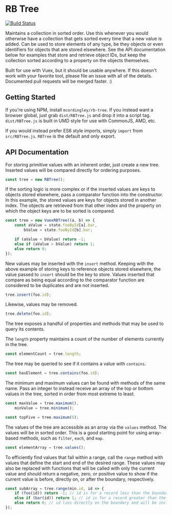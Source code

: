 # RB Tree

[![Build Status](https://travis-ci.org/mcordingley/RBTree.svg?branch=master)](https://travis-ci.org/mcordingley/RBTree)

Maintains a collection in sorted order. Use this whenever you would otherwise have a collection that gets sorted every
time that a new value is added. Can be used to store elements of any type, be they objects or even identifiers for
objects that are stored elsewhere. See the API documentation below for examples that store and retrieve object IDs, but
keep the collection sorted according to a property on the objects themselves.

Built for use with Vuex, but it should be usable anywhere. If this doesn't work with your favorite tool, please file an
issue with all of the details. Documented pull requests will be merged faster. :)

## Getting Started

If you're using NPM, install `mcordingley/rb-tree`. If you instead want a browser global, just grab `dist/RBTree.js` and
drop it into a script tag. `dist/RBTree.js` is built in UMD style for use with CommonJS, AMD, etc.

If you would instead prefer ES6 style imports, simply `import` from `src/RBTree.js`. `RBTree` is the default and only
export.

## API Documentation

For storing primitive values with an inherent order, just create a new tree. Inserted values will be compared directly
for ordering purposes.

```javascript
const tree = new RBTree();
```

If the sorting logic is more complex or if the inserted values are keys to objects stored elsewhere, pass a comparator
function into the constructor. In this example, the stored values are keys for objects stored in another index. The
objects are retrieved from that other index and the property on which the object keys are to be sorted is compared.

```javascript
const tree = new VuexRBTree((a, b) => {
    const aValue = state.fooById[a].bar,
        bValue = state.fooById[b].bar;

    if (aValue < bValue) return -1;
    else if (aValue > bValue) return 1;
    else return 0;
});
```

New values may be inserted with the `insert` method. Keeping with the above example of storing keys to reference objects
stored elsewhere, the value passed to `insert` should be the key to store. Values inserted that compare as being equal
according to the comparator function are considered to be duplicates and are not inserted.

```javascript
tree.insert(foo.id);
```

Likewise, values may be removed.

```javascript
tree.delete(foo.id);
```

The tree exposes a handful of properties and methods that may be used to query its contents.

The `length` property maintains a count of the number of elements currently in the tree.

```javascript
const elementCount = tree.length;
```

The tree may be queried to see if it contains a value with `contains`.

```javascript
const hasElement = tree.contains(foo.id);
```

The minimum and maximum values can be found with methods of the same name. Pass an integer to instead receive an array
of the top or bottom values in the tree, sorted in order from most extreme to least.

```javascript
const maxValue = tree.maximum(),
    minValue = tree.minimum();

const topFive = tree.maximum(5);
```

The values of the tree are accessible as an array via the `values` method. The values will be in sorted order. This is a
good starting point for using array-based methods, such as `filter`, `each`, and `map`. 

```javascript
const elementArray = tree.values();
```

To efficiently find values that fall within a range, call the `range` method with values that define the start and end
of the desired range. These values may also be replaced with functions that will be called with only the current value
and should return a negative, zero, or positive value to show if the current value is before, directly on, or after the
boundary, respectively.

```javascript
const subArray = tree.range(min.id, id => {
    if (foo(id)) return -1; // id is for a record less than the boundary
    else if (bar(id)) return 1; // id is for a record greater than the boundary
    else return 0; // id lies directly on the boundary and will be included
});
```